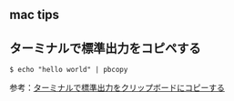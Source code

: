 mac tips
---

## ターミナルで標準出力をコピペする

```
$ echo "hello world" | pbcopy
```

参考：[ターミナルで標準出力をクリップボードにコピーする](https://qiita.com/sasaplus1/items/137a70e8f51f97a6636f)

